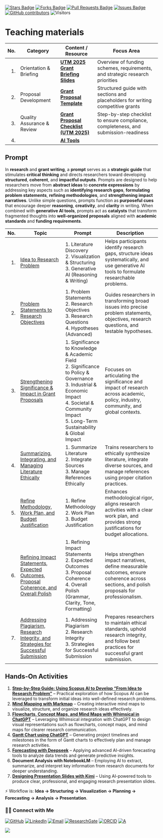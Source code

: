 <a href="https://github.com/drshahizan/short-course/stargazers"><img src="https://img.shields.io/github/stars/drshahizan/short-course" alt="Stars Badge"/></a>
<a href="https://github.com/drshahizan/short-course/network/members"><img src="https://img.shields.io/github/forks/drshahizan/short-course" alt="Forks Badge"/></a>
<a href="https://github.com/drshahizan/short-course/pulls"><img src="https://img.shields.io/github/issues-pr/drshahizan/short-course" alt="Pull Requests Badge"/></a>
<a href="https://github.com/drshahizan/short-course"><img src="https://img.shields.io/github/issues/drshahizan/short-course" alt="Issues Badge"/></a>
<a href="https://github.com/drshahizan/short-course/graphs/contributors"><img alt="GitHub contributors" src="https://img.shields.io/github/contributors/drshahizan/short-course?color=2b9348"></a>
![Visitors](https://api.visitorbadge.io/api/visitors?path=https%3A%2F%2Fgithub.com%2Fdrshahizan%2Fshort-course&labelColor=%23d9e3f0&countColor=%23697689&style=flat)

# Teaching materials

| **No.** | **Category**               | **Content / Resource**                  | **Focus Area** |
| -------: | -------------------------- | --------------------------------------- | ----------------------------------------------------------------------------------- |
| 1.      | Orientation & Briefing     | **[UTM 2025 Grant Briefing Slides](https://github.com/drshahizan/short-course/blob/main/workshop/25idea/materials/Slaid%20Taklimat%20Geran%20UTM%202025.pdf)**      | Overview of funding schemes, requirements, and strategic research priorities        |
| 2.      | Proposal Development       | **[Grant Proposal Template](https://github.com/drshahizan/short-course/blob/main/workshop/25idea/materials/latihan/01a_template.md)**             | Structured guide with sections and placeholders for writing competitive grants      |
| 3.      | Quality Assurance & Review | **[Grant Proposal Checklist (UTM 2025)](https://github.com/drshahizan/short-course/blob/main/workshop/25idea/materials/latihan/01b_checklist.md)** | Step-by-step checklist to ensure compliance, completeness, and submission-readiness |
| 4.      | | **[AI Tools](https://github.com/drshahizan/short-course/blob/main/workshop/25idea/materials/latihan/01c_aitools.md)** |  |

## Prompt

In **research** and **grant writing**, a **prompt** serves as a **strategic guide** that stimulates **critical thinking** and directs researchers toward developing **structured**, **coherent**, and **impactful outputs**. Prompts are designed to help researchers move from **abstract ideas** to **concrete expressions** by addressing key aspects such as **identifying research gaps**, **formulating problem statements**, **refining methodologies**, and **strengthening impact narratives**. Unlike simple questions, prompts function as **purposeful cues** that encourage deeper **reasoning**, **creativity**, and **clarity** in writing. When combined with **generative AI tools**, prompts act as **catalysts** that transform fragmented thoughts into **well-organized proposals** aligned with **academic standards** and **funding requirements**.

| **No.** | **Topic** | **Prompt** | **Description** |
| -------: | -------------------------------------------------------------------------------------------------------------------------------------------------------------------------------------------- | ------------------------------------------------------------------------------------------------------------------------------------------------------------------------------------------------------------------- | -------------------------------------------------------------------------------------------------------------------------------------------- |
| 1.       | [Idea to Research Problem](https://github.com/drshahizan/short-course/blob/main/workshop/25idea/materials/latihan/03_prompt.md) | 1. Literature Discovery <br> 2. Visualization & Structuring <br> 3. Generative AI (Reasoning & Writing) | Helps participants identify research gaps, structure ideas systematically, and use generative AI tools to formulate researchable problems.   |
| 2.       | [Problem Statements to Research Objectives](https://github.com/drshahizan/short-course/blob/main/workshop/25idea/materials/latihan/04_prompt.md)                                             | 1. Problem Statements <br> 2. Research Objectives <br> 3. Research Questions <br> 4. Hypotheses (Advanced) | Guides researchers in transforming broad issues into precise problem statements, objectives, research questions, and testable hypotheses.    |
| 3.       | [Strengthening Significance & Impact in Grant Proposals](https://github.com/drshahizan/short-course/blob/main/workshop/25idea/materials/latihan/05_prompt.md)                                | 1. Significance to Knowledge & Academic Field <br> 2. Significance to Policy & Governance <br> 3. Industrial & Economic Impact <br> 4. Societal & Community Impact <br> 5. Long-Term Sustainability & Global Impact | Focuses on articulating the significance and impact of research across academic, policy, industry, community, and global contexts.           |
| 4.       | [Summarizing, Integrating, and Managing Literature Ethically](https://github.com/drshahizan/short-course/blob/main/workshop/25idea/materials/latihan/06_prompt.md)                           | 1. Summarize Literature <br> 2. Integrate Sources <br> 3. Manage References Ethically | Trains researchers to ethically synthesize literature, integrate diverse sources, and manage references using proper citation practices.     |
| 5.       | [Refine Methodology, Work Plan, and Budget Justification](https://github.com/drshahizan/short-course/blob/main/workshop/25idea/materials/latihan/08_prompt.md)                               | 1. Refine Methodology <br> 2. Work Plan <br> 3. Budget Justification | Enhances methodological rigor, aligns research activities with a clear work plan, and provides strong justifications for budget allocations. |
| 6.       | [Refining Impact Statements, Expected Outcomes, Proposal Coherence, and Overall Polish](https://github.com/drshahizan/short-course/blob/main/workshop/25idea/materials/latihan/09_prompt.md) | 1. Refining Impact Statements <br> 2. Expected Outcomes <br> 3. Proposal Coherence <br> 4. Overall Polish (Grammar, Clarity, Tone, Formatting) | Helps strengthen impact narratives, define measurable outcomes, ensure coherence across sections, and polish proposals for professionalism.  |
| 7.       | [Addressing Plagiarism, Research Integrity, and Strategies for Successful Submission](https://github.com/drshahizan/short-course/blob/main/workshop/25idea/materials/latihan/10_prompt.md)   | 1. Addressing Plagiarism <br> 2. Research Integrity <br> 3. Strategies for Successful Submission | Prepares researchers to maintain ethical standards, uphold research integrity, and follow best practices for successful grant submission.    |


## **Hands-On Activities**

1. [**Step-by-Step Guide: Using Scopus AI to Develop “From Idea to Research Problem”**](https://github.com/drshahizan/short-course/blob/main/workshop/25idea/materials/latihan/02scopus_ai.md) – Practical exploration of how Scopus AI can be leveraged to transform initial ideas into well-defined research problems.
2. [**Mind Mapping with Markmap**](https://github.com/drshahizan/short-course/blob/main/workshop/25idea/materials/latihan/07_markmap.md) – Creating interactive mind maps to visualize, structure, and organize research ideas effectively.
3. [**Flowcharts, Concept Maps, and Mind Maps with Whimsical in ChatGPT**](https://github.com/drshahizan/short-course/blob/main/workshop/25idea/materials/latihan/whimsical.md) – Leveraging Whimsical integration with ChatGPT to design visual representations such as flowcharts, concept maps, and mind maps for clearer research communication.
4. **[Gantt Chart using ChatGPT](https://github.com/drshahizan/short-course/blob/main/workshop/25idea/materials/latihan/ganttchart.md)** – Generating project timelines and milestones in the form of Gantt charts to effectively plan and manage research activities.
5. [**Forecasting with Deepseek**](https://github.com/drshahizan/short-course/blob/main/workshop/25idea/materials/latihan/deepseek_prediction.md) – Applying advanced AI-driven forecasting tools to analyze data trends and generate predictive insights.
6. **Document Analysis with NotebookLM** – Employing AI to extract, summarize, and interpret key information from research documents for deeper understanding.
7. [**Designing Presentation Slides with Kimi**](https://github.com/drshahizan/short-course/blob/main/workshop/25idea/materials/latihan/kimi.md) – Using AI-powered tools to produce clear, professional, and engaging research presentation slides.


⚡ Workflow is: **Idea → Structuring → Visualization → Planning → Forecasting → Analysis → Presentation**.


### 🙌🏻 Connect with Me
<p align="left">
    <a href="https://github.com/drshahizan" target="_blank"><img alt="GitHub" src="https://img.shields.io/badge/-@drshahizan-181717?style=flat-square&logo=GitHub&logoColor=white"></a>
    <a href="https://www.linkedin.com/in/drshahizan" target="_blank"><img alt="LinkedIn" src="https://img.shields.io/badge/-drshahizan-blue?style=flat-square&logo=Linkedin&logoColor=white&link=https://www.linkedin.com/in/drshahizan/"></a>
    <a href="mailto:shahizan@utm.my" target="_blank"><img alt="Email" src="https://img.shields.io/badge/-shahizan@utm.my-c14438?style=flat-square&logo=Gmail&logoColor=white&link=mailto:shahizan@utm.my.com"></a>
    <a href="https://www.researchgate.net/profile/Mohd-Othman-28" target="_blank"><img alt="ResearchGate" src="https://img.shields.io/badge/-ResearchGate-00CCBB?style=flat-square&logo=ResearchGate&logoColor=white"></a>
    <a href="https://orcid.org/0000-0003-4261-1873" target="_blank"><img alt="ORCID" src="https://img.shields.io/badge/-ORCID-A6CE39?style=flat-square&logo=ORCID&logoColor=white"></a> 
 <a href="https://visitorbadge.io/status?path=https%3A%2F%2Fgithub.com%2Fdrshahizan" target="_blank"><img alt="A" src="https://api.visitorbadge.io/api/visitors?path=https%3A%2F%2Fgithub.com%2Fdrshahizan&labelColor=%23697689&countColor=%23555555&style=plastic"></a>
 
![](https://hit.yhype.me/github/profile?user_id=81284918)
</p>


